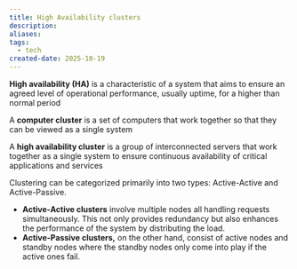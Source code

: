 ```yaml
---
title: High Availability clusters
description:
aliases:
tags:
  - tech
created-date: 2025-10-19
---
```



**High availability (HA)** is a characteristic of a system that aims to ensure an agreed level of operational performance, usually uptime, for a higher than normal period

A **computer cluster** is a set of computers that work together so that they can be viewed as a single system

A **high availability cluster** is a group of interconnected servers that work together as a single system to ensure continuous availability of critical applications and services


Clustering can be categorized primarily into two types: Active-Active and Active-Passive.

- **Active-Active clusters** involve multiple nodes all handling requests simultaneously. This not only provides redundancy but also enhances the performance of the system by distributing the load.
- **Active-Passive clusters,** on the other hand, consist of active nodes and standby nodes where the standby nodes only come into play if the active ones fail.

